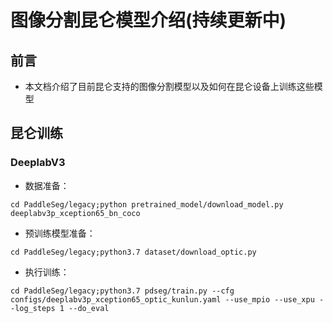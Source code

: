 # 图像分割昆仑模型介绍(持续更新中)

## 前言

* 本文档介绍了目前昆仑支持的图像分割模型以及如何在昆仑设备上训练这些模型

## 昆仑训练

### DeeplabV3
* 数据准备：

```cd PaddleSeg/legacy;python pretrained_model/download_model.py deeplabv3p_xception65_bn_coco```

* 预训练模型准备：

```cd PaddleSeg/legacy;python3.7 dataset/download_optic.py```


* 执行训练：

```cd PaddleSeg/legacy;python3.7 pdseg/train.py --cfg configs/deeplabv3p_xception65_optic_kunlun.yaml --use_mpio --use_xpu --log_steps 1 --do_eval```

